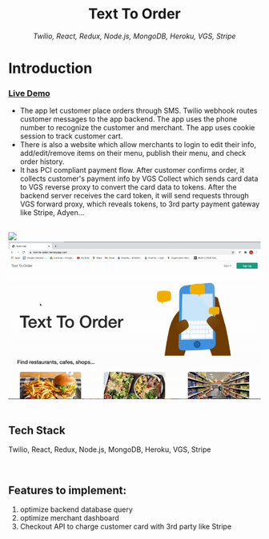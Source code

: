 <h1 align="center"><b>Text To Order</b></h1>
<p align="center"><i>Twilio, React, Redux, Node.js, MongoDB, Heroku, VGS, Stripe</i></p>

# Introduction
### [Live Demo](https://text-to-order.herokuapp.com)

- The app let customer place orders through SMS. Twilio webhook routes customer messages to the app backend. The app uses the phone number to recognize the customer and merchant. The app uses cookie session to track customer cart.
- There is also a website which allow merchants to login to edit their info, add/edit/remove items on their menu, publish their menu, and check order history. 
- It has PCI compliant payment flow. After customer confirms order, it collects customer's payment info by VGS Collect which sends card data to VGS reverse proxy to convert the card data to tokens. After the backend server receives the card token, it will send requests through VGS forward proxy, which reveals tokens, to 3rd party payment gateway like Stripe, Adyen...   

 </br>       
<img src="sms-recording.gif" width="300">   
<img src="web-recording.gif" width="600">
 </br>    
 </br>    

## Tech Stack

Twilio, React, Redux, Node.js, MongoDB, Heroku, VGS, Stripe

 </br>    

## Features to implement:
1. optimize backend database query
2. optimize merchant dashboard
3. Checkout API to charge customer card with 3rd party like Stripe